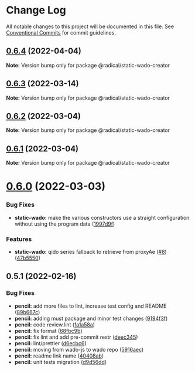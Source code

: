 # Change Log

All notable changes to this project will be documented in this file.
See [Conventional Commits](https://conventionalcommits.org) for commit guidelines.

## [0.6.4](https://github.com/OHIF/static-wado/compare/@radical/static-wado-creator@0.6.3...@radical/static-wado-creator@0.6.4) (2022-04-04)

**Note:** Version bump only for package @radical/static-wado-creator





## [0.6.3](https://github.com/OHIF/static-wado/compare/@radical/static-wado-creator@0.6.2...@radical/static-wado-creator@0.6.3) (2022-03-14)

**Note:** Version bump only for package @radical/static-wado-creator





## [0.6.2](https://github.com/OHIF/static-wado/compare/@radical/static-wado-creator@0.6.1...@radical/static-wado-creator@0.6.2) (2022-03-04)

**Note:** Version bump only for package @radical/static-wado-creator





## [0.6.1](https://github.com/OHIF/static-wado/compare/@radical/static-wado-creator@0.6.0...@radical/static-wado-creator@0.6.1) (2022-03-04)

**Note:** Version bump only for package @radical/static-wado-creator





# [0.6.0](https://github.com/OHIF/static-wado/compare/@radical/static-wado-creator@0.5.1...@radical/static-wado-creator@0.6.0) (2022-03-03)


### Bug Fixes

* **static-wado:** make the various constructors use a straight configuration without using the program data ([1997d9f](https://github.com/OHIF/static-wado/commit/1997d9f0fe2e0a084d31edeb475494bcec78fd77))


### Features

* **static-wado:** qido series fallback to retrieve from proxyAe ([#8](https://github.com/OHIF/static-wado/issues/8)) ([47b5550](https://github.com/OHIF/static-wado/commit/47b55503732e25be08b215bdc201593f64de52e6))





## 0.5.1 (2022-02-16)


### Bug Fixes

* **pencil:** add more files to lint, increase test config and README ([89b667c](https://github.com/OHIF/static-wado/commit/89b667c83d324ab9fa540cda0c037af8fe088f72))
* **pencil:** adding must package and minor test changes ([9194f3f](https://github.com/OHIF/static-wado/commit/9194f3f1bb52da57e20bb8bb9f07262bcebdffbf))
* **pencil:** code review.lint ([fa1a58a](https://github.com/OHIF/static-wado/commit/fa1a58a0c62015503575fbeb172b71810c6833de))
* **pencil:** fix format ([68fbc9b](https://github.com/OHIF/static-wado/commit/68fbc9bf5a3e9bf85e3fbcddfb3e0759e79b769d))
* **pencil:** fix lint and add pre-commit restr ([deec345](https://github.com/OHIF/static-wado/commit/deec34524531d5a8595a775bac414f63f60e9f23))
* **pencil:** lint/prettier ([d6ecbc6](https://github.com/OHIF/static-wado/commit/d6ecbc6b5961e03e8a557f4fcc78af53549132cd))
* **pencil:** moving from wado-js to wado repo ([5916aec](https://github.com/OHIF/static-wado/commit/5916aecd7c77dbc4882681877e2b51210976427f))
* **pencil:** readme link name ([40408ab](https://github.com/OHIF/static-wado/commit/40408ab6b4e97c8656e30b1dd2c30b92440b9f90))
* **pencil:** unit tests migration ([d9d56dd](https://github.com/OHIF/static-wado/commit/d9d56dd619fb1f41ed1d5ad85f7f804e013c6527))
